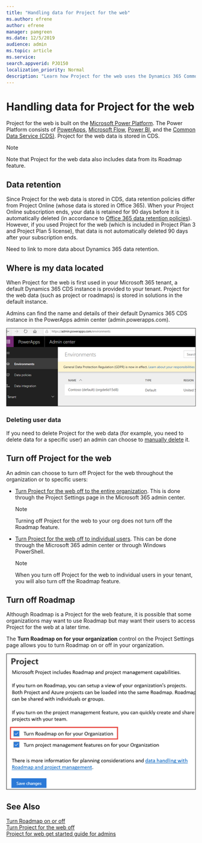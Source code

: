```yaml
---
title: "Handling data for Project for the web"
ms.author: efrene
author: efrene
manager: pamgreen
ms.date: 12/5/2019
audience: admin
ms.topic: article
ms.service: 
search.appverid: PJO150
localization_priority: Normal
description: "Learn how Project for the web uses the Dynamics 365 Common Data Service to store and manage data."
---
```


# Handling data for Project for the web

Project for the web is built on the [Microsoft Power Platform](https://powerplatform.microsoft.com/). The Power Platform consists of [PowerApps](https://powerapps.microsoft.com), [Microsoft Flow](https://preview.flow.microsoft.com), [Power BI](https://powerbi.microsoft.com), and the [Common Data Service (CDS)](https://docs.microsoft.com/powerapps/maker/common-data-service/data-platform-intro). Project for the web  data is stored in CDS.  

> [!Note] 
> Note that Project for the web data also includes data from its  Roadmap feature. 

## Data retention

Since Project for the web data is stored in CDS, data retention policies differ from Project Online (whose data is stored in Office 365).  When your Project Online subscription ends, your data is retained for 90 days before it is automatically deleted (in accordance to [Office 365 data retention policies](https://docs.microsoft.com/microsoft-365/compliance/retention-policies)).  However, if you used Project for the web (which is included in Project Plan 3 and Project Plan 5 license), that data is not automatically deleted 90 days after your subscription ends. 

Need to link to more data about Dynamics 365 data retention. 

## Where is my data located

When Project for the web is first used in your Microsoft 365 tenant, a default Dynamics 365 CDS instance is provided to your tenant.  Project for the web data (such as project or roadmaps) is stored in solutions in the default instance.

Admins can find the name and details of their default Dynamics 365 CDS instance in the PowerApps admin center (admin.powerapps.com).  

![CDS Environment](media/PowerAppsEnvironment.png)

### Deleting user data

If you need to delete Project for the web data (for example, you need to delete data for a specific user) an admin can choose to [manually delete](delete-user-data-from-project-for-the-web.md) it.

## Turn off Project for the web

An admin can choose to turn off Project for the web throughout the organization or to specific users:


- [Turn Project for the web off to the entire organization](https://review.docs.microsoft.com/project-for-the-web/turn-project-for-the-web-off?branch=efrene-v2working#turn-off-project-for-the-web-for-your-organization). This is done through the Project Settings page in the Microsoft 365 admin center.
    > [!Note] 
    > Turning off Project for the web to your org does not turn off the Roadmap feature. 

- [Turn Project for the web off to individual users](https://review.docs.microsoft.com/project-for-the-web/turn-project-for-the-web-off?branch=efrene-v2working#turn-off-project-for-the-web-for-specific-users-in-your-organization). This can be done through the Microsoft 365 admin center or through Windows PowerShell. 

    > [!Note] 
    > When you turn off Project for the web to individual users  in your tenant, you will also turn off the Roadmap feature.

## Turn off Roadmap 

Although Roadmap is a Project for the web feature, it is possible that some organizations may want to use Roadmap but may want their users to access Project for the web at a later time.

The **Turn Roadmap on for your organization** control on the Project Settings page allows you to turn Roadmap on or off in your organization. </br>
 
![Select user](media/ProjectSettingsRM.png)


## See Also
  
[Turn Roadmap on or off](Turn-roadmap-on-or-off.md)</br>
[Turn Project for the web off](turn-project-for-the-web-off.md)</br>
[Project for web get started guide for admins](project-for-the-web-get-started-guide-for-admins.md)



